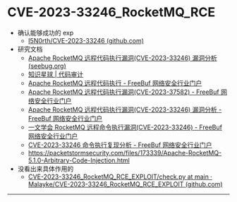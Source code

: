 # CVE-2023-33246_RocketMQ_RCE

- 确认能够成功的 exp
  - [I5N0rth/CVE-2023-33246 (github.com)](https://github.com/I5N0rth/CVE-2023-33246)
- 研究文档
  - [Apache RocketMQ 远程代码执行漏洞(CVE-2023-33246) 漏洞分析 (seebug.org)](https://paper.seebug.org/2081/#52)
  - [知识星球 | 代码审计](https://wx.zsxq.com/dweb2/index/search/CVE-2023-33246)
  - [Apache RocketMQ 远程代码执行 - FreeBuf 网络安全行业门户](https://www.freebuf.com/vuls/370739.html)
  - [Apache RocketMQ 远程代码执行漏洞(CVE-2023-37582)  - FreeBuf 网络安全行业门户](https://www.freebuf.com/vuls/373512.html)
  - [Apache RocketMQ 远程代码执行漏洞(CVE-2023-33246) 漏洞分析 - FreeBuf 网络安全行业门户](https://www.freebuf.com/vuls/370223.html)
  - [一文学会 RocketMQ 远程命令执行漏洞(CVE-2023-33246) - FreeBuf 网络安全行业门户](https://www.freebuf.com/vuls/370145.html)
  - [CVE-2023-33246 命令执行复现分析 - FreeBuf 网络安全行业门户](https://www.freebuf.com/vuls/369835.html)
  - https://packetstormsecurity.com/files/173339/Apache-RocketMQ-5.1.0-Arbitrary-Code-Injection.html
- 没看出来具体作用的
  - [CVE-2023-33246_RocketMQ_RCE_EXPLOIT/check.py at main · Malayke/CVE-2023-33246_RocketMQ_RCE_EXPLOIT (github.com)](https://github.com/Malayke/CVE-2023-33246_RocketMQ_RCE_EXPLOIT/blob/main/check.py)

---
